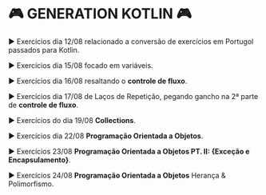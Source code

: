 # 🎮 GENERATION KOTLIN 🎮

▶ Exercícios dia 12/08 relacionado a conversão de exercícios em Portugol passados para Kotlin. 

▶ Exercícios dia 15/08 focado em variáveis. 

▶ Exercícios dia 16/08 resaltando o **controle de fluxo**. 

▶ Exercícios dia 17/08 de Laços de Repetição, pegando gancho na 2ª parte de **controle de fluxo**. 

▶ Exercícios do dia 19/08 **Collections**. 

▶ Exercícios dia 22/08 **Programação Orientada a Objetos**.

▶ Exercícios 23/08 **Programação Orientada a Objetos PT. II: {Exceção e Encapsulamento}**.

▶ Exercícios 24/08 **Programação Orientada a Objetos** Herança & Polimorfismo. 